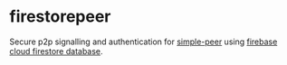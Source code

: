 # firestorepeer

Secure p2p signalling and authentication for [simple-peer](https://github.com/feross/simple-peer) using [firebase cloud firestore database](https://firebase.google.com/docs/firestore).

